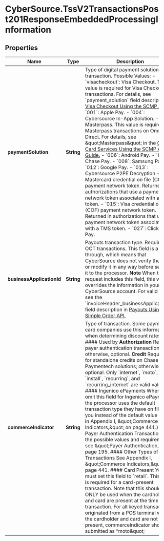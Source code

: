 # CyberSource.TssV2TransactionsPost201ResponseEmbeddedProcessingInformation

## Properties
Name | Type | Description | Notes
------------ | ------------- | ------------- | -------------
**paymentSolution** | **String** | Type of digital payment solution for the transaction. Possible Values:   - &#x60;visacheckout&#x60;: Visa Checkout. This value is required for Visa Checkout transactions. For details, see &#x60;payment_solution&#x60; field description in [Visa Checkout Using the SCMP API.](https://apps.cybersource.com/library/documentation/dev_guides/VCO_SCMP_API/html/)  - &#x60;001&#x60;: Apple Pay.  - &#x60;004&#x60;: Cybersource In-App Solution.  - &#x60;005&#x60;: Masterpass. This value is required for Masterpass transactions on OmniPay Direct. For details, see \&quot;Masterpass\&quot; in the [Credit Card Services Using the SCMP API Guide.](https://apps.cybersource.com/library/documentation/dev_guides/CC_Svcs_SCMP_API/html/)  - &#x60;006&#x60;: Android Pay.  - &#x60;007&#x60;: Chase Pay.  - &#x60;008&#x60;: Samsung Pay.  - &#x60;012&#x60;: Google Pay.  - &#x60;013&#x60;: Cybersource P2PE Decryption  - &#x60;014&#x60;: Mastercard credential on file (COF) payment network token. Returned in authorizations that use a payment network token associated with a TMS token.  - &#x60;015&#x60;: Visa credential on file (COF) payment network token. Returned in authorizations that use a payment network token associated with a TMS token.  - &#x60;027&#x60;: Click to Pay.  | [optional] 
**businessApplicationId** | **String** | Payouts transaction type. Required for OCT transactions. This field is a pass-through, which means that CyberSource does not verify the value or modify it in any way before sending it to the processor. **Note** When the request includes this field, this value overrides the information in your CyberSource account.  For valid values, see the &#x60;invoiceHeader_businessApplicationID&#x60; field description in [Payouts Using the Simple Order API.](http://apps.cybersource.com/library/documentation/dev_guides/payouts_SO/Payouts_SO_API.pdf)  | [optional] 
**commerceIndicator** | **String** | Type of transaction. Some payment card companies use this information when determining discount rates.  #### Used by **Authorization** Required payer authentication transactions; otherwise, optional. **Credit** Required for standalone credits on Chase Paymentech solutions; otherwise, optional. Only &#x60;internet&#x60;, &#x60;moto&#x60;, &#x60;install&#x60;, &#x60;recurring&#x60;, and &#x60;recurring_internet&#x60; are valid values.  #### Ingenico ePayments When you omit this field for Ingenico ePayments, the processor uses the default transaction type they have on file for you instead of the default value (listed in Appendix I, \&quot;Commerce Indicators,\&quot; on page 441.)  #### Payer Authentication Transactions For the possible values and requirements, see \&quot;Payer Authentication,\&quot; page 195.  #### Other Types of Transactions See Appendix I, \&quot;Commerce Indicators,\&quot; on page 441.  #### Card Present You must set this field to &#x60;retail&#x60;. This field is required for a card-present transaction. Note that this should ONLY be used when the cardholder and card are present at the time of the transaction. For all keyed transactions originated from a POS terminal where the cardholder and card are not present, commerceIndicator should be submitted as “moto\&quot;  | [optional] 


